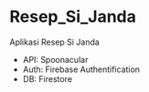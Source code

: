 # Resep_Si_Janda
Aplikasi Resep Si Janda
* API: Spoonacular
* Auth: Firebase Authentification
* DB: Firestore
